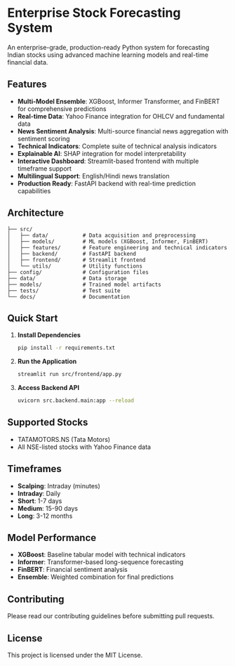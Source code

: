 # Enterprise Stock Forecasting System

An enterprise-grade, production-ready Python system for forecasting Indian stocks using advanced machine learning models and real-time financial data.

## Features

- **Multi-Model Ensemble**: XGBoost, Informer Transformer, and FinBERT for comprehensive predictions
- **Real-time Data**: Yahoo Finance integration for OHLCV and fundamental data
- **News Sentiment Analysis**: Multi-source financial news aggregation with sentiment scoring
- **Technical Indicators**: Complete suite of technical analysis indicators
- **Explainable AI**: SHAP integration for model interpretability
- **Interactive Dashboard**: Streamlit-based frontend with multiple timeframe support
- **Multilingual Support**: English/Hindi news translation
- **Production Ready**: FastAPI backend with real-time prediction capabilities

## Architecture

```
├── src/
│   ├── data/           # Data acquisition and preprocessing
│   ├── models/         # ML models (XGBoost, Informer, FinBERT)
│   ├── features/       # Feature engineering and technical indicators
│   ├── backend/        # FastAPI backend
│   ├── frontend/       # Streamlit frontend
│   └── utils/          # Utility functions
├── config/             # Configuration files
├── data/               # Data storage
├── models/             # Trained model artifacts
├── tests/              # Test suite
└── docs/               # Documentation
```

## Quick Start

1. **Install Dependencies**
   ```bash
   pip install -r requirements.txt
   ```

2. **Run the Application**
   ```bash
   streamlit run src/frontend/app.py
   ```

3. **Access Backend API**
   ```bash
   uvicorn src.backend.main:app --reload
   ```

## Supported Stocks

- TATAMOTORS.NS (Tata Motors)
- All NSE-listed stocks with Yahoo Finance data

## Timeframes

- **Scalping**: Intraday (minutes)
- **Intraday**: Daily
- **Short**: 1-7 days
- **Medium**: 15-90 days
- **Long**: 3-12 months

## Model Performance

- **XGBoost**: Baseline tabular model with technical indicators
- **Informer**: Transformer-based long-sequence forecasting
- **FinBERT**: Financial sentiment analysis
- **Ensemble**: Weighted combination for final predictions

## Contributing

Please read our contributing guidelines before submitting pull requests.

## License

This project is licensed under the MIT License.
